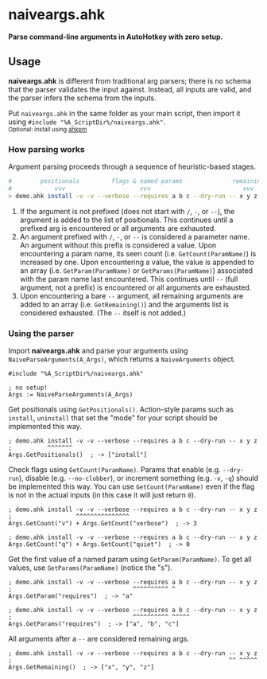 # naiveargs.ahk
**Parse command-line arguments in AutoHotkey with zero setup.**

## Usage
**naiveargs.ahk** is different from traditional arg parsers; there is no schema that the parser validates the input against. Instead, all inputs are valid, and the parser infers the schema from the inputs.

Put `naiveargs.ahk` in the same folder as your main script, then import it using `#include "%A_ScriptDir%/naiveargs.ahk"`.  
<sub>Optional: install using [ahkpm](https://ahkpm.dev/)</sub>  

### How parsing works
Argument parsing proceeds through a sequence of heuristic-based stages.

```bash
#        positionals         flags & named params              remaining
#            vvv                     vvv                          vvv
> demo.ahk install -v -v --verbose --requires a b c --dry-run -- x y z
```

 1. If the argument is not prefixed (does not start with `/`, `-`, or `--`), the argument is added to the list of positionals. This continues until a prefixed arg is encountered or all arguments are exhausted.
 2. An argument prefixed with `/`, `-`, or `--` is considered a parameter name. An argument without this prefix is considered a value. Upon encountering a param name, its seen count (i.e. `GetCount(ParamName)`) is increased by one. Upon encountering a value, the value is appended to an array (i.e. `GetParam(ParamName)` or `GetParams(ParamName)`) associated with the param name last encountered. This continues until `--` (full argument, not a prefix) is encountered or all arguments are exhausted.
 3. Upon encountering a bare `--` argument, all remaining arguments are added to an array (i.e. `GetRemaining()`) and the arguments list is considered exhausted. (The `--` itself is not added.)


### Using the parser
Import **naiveargs.ahk** and parse your arguments using `NaiveParseArguments(A_Args)`, which returns a `NaiveArguments` object.

```ahk
#include "%A_ScriptDir%/naiveargs.ahk"

; no setup!
Args := NaiveParseArguments(A_Args)
```

Get positionals using `GetPositionals()`. Action-style params such as `install`, `uninstall` that set the "mode" for your script should be implemented this way.

```ahk
; demo.ahk install -v -v --verbose --requires a b c --dry-run -- x y z
;          ^^^^^^^
Args.GetPositionals()  ; -> ["install"]
```

Check flags using `GetCount(ParamName)`. Params that enable (e.g. `--dry-run`), disable (e.g. `--no-clobber`), or increment something (e.g. `-v`, `-q`) should be implemented this way. You can use `GetCount(ParamName)` even if the flag is not in the actual inputs (in this case it will just return `0`).

```ahk
; demo.ahk install -v -v --verbose --requires a b c --dry-run -- x y z
;                  ^^^^^^^^^^^^^^^
Args.GetCount("v") + Args.GetCount("verbose")  ; -> 3

; demo.ahk install -v -v --verbose --requires a b c --dry-run -- x y z
Args.GetCount("q") + Args.GetCount("quiet")  ; -> 0
```

Get the first value of a named param using `GetParam(ParamName)`. To get all values, use `GetParams(ParamName)` (notice the "s").

```ahk
; demo.ahk install -v -v --verbose --requires a b c --dry-run -- x y z
;                                  ^^^^^^^^^^ ^
Args.GetParam("requires")  ; -> "a"

; demo.ahk install -v -v --verbose --requires a b c --dry-run -- x y z
;                                  ^^^^^^^^^^ ^^^^^
Args.GetParams("requires")  ; -> ["a", "b", "c"]
```

All arguments after a `--` are considered remaining args.

```ahk
; demo.ahk install -v -v --verbose --requires a b c --dry-run -- x y z
;                                                             ^^ ^^^^^
Args.GetRemaining()  ; -> ["x", "y", "z"]
```


